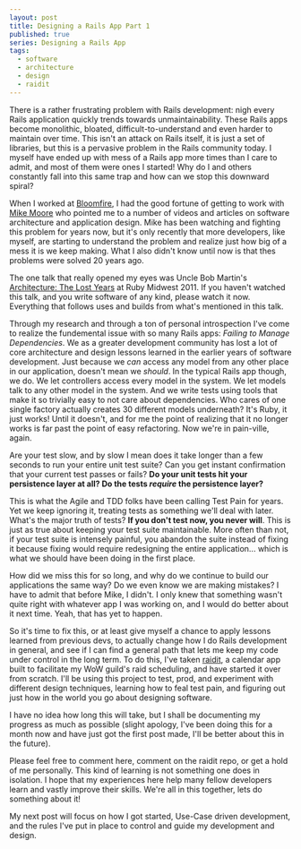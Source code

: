 ```yaml
---
layout: post
title: Designing a Rails App Part 1
published: true
series: Designing a Rails App
tags:
  - software
  - architecture
  - design
  - raidit
---
```


There is a rather frustrating problem with Rails development: nigh every Rails application quickly trends towards unmaintainability. These Rails apps become monolithic, bloated, difficult-to-understand and even harder to maintain over time. This isn't an attack on Rails itself, it is just a set of libraries, but this is a pervasive problem in the Rails community today. I myself have ended up with mess of a Rails app more times than I care to admit, and most of them were ones I started! Why do I and others constantly fall into this same trap and how can we stop this downward spiral?

When I worked at [Bloomfire](http://www.bloomfire.com), I had the good fortune of getting to work with [Mike Moore](http://www.blowmage.com) who pointed me to a number of videos and articles on software architecture and application design. Mike has been watching and fighting this problem for years now, but it's only recently that more developers, like myself, are starting to understand the problem and realize just how big of a mess it is we keep making. What I also didn't know until now is that thes problems were solved 20 years ago.

The one talk that really opened my eyes was Uncle Bob Martin's [Architecture: The Lost Years](http://www.confreaks.com/videos/759-rubymidwest2011-keynote-architecture-the-lost-years) at Ruby Midwest 2011. If you haven't watched this talk, and you write software of any kind, please watch it now. Everything that follows uses and builds from what's mentioned in this talk.

Through my research and through a ton of personal introspection I've come to realize the fundemental issue with so many Rails apps: *Failing to Manage Dependencies*. We as a greater development community has lost a lot of core architecture and design lessons learned in the earlier years of software development. Just because we *can* access any model from any other place in our application, doesn't mean we *should*. In the typical Rails app though, we do. We let controllers access every model in the system. We let models talk to any other model in the system. And we write tests using tools that make it so trivially easy to not care about dependencies. Who cares of one single factory actually creates 30 different models underneath? It's Ruby, it just works! Until it doesn't, and for me the point of realizing that it no longer works is far past the point of easy refactoring. Now we're in pain-ville, again.

Are your test slow, and by slow I mean does it take longer than a few seconds to run your entire unit test suite? Can you get instant confirmation that your current test passes or fails? **Do your unit tests hit your persistence layer at all? Do the tests *require* the persistence layer?**

This is what the Agile and TDD folks have been calling Test Pain for years. Yet we keep ignoring it, treating tests as something we'll deal with later. What's the major truth of tests? **If you don't test now, you never will**. This is just as true about keeping your test suite maintainable. More often than not, if your test suite is intensely painful, you abandon the suite instead of fixing it because fixing would require redesigning the entire application... which is what we should have been doing in the first place.

How did we miss this for so long, and why do we continue to build our applications the same way? Do we even know we are making mistakes? I have to admit that before Mike, I didn't. I only knew that something wasn't quite right with whatever app I was working on, and I would do better about it next time. Yeah, that has yet to happen.

So it's time to fix this, or at least give myself a chance to apply lessons learned from previous devs, to actually change how I do Rails development in general, and see if I can find a general path that lets me keep my code under control in the long term. To do this, I've taken [raidit](http://github.com/jasonroelofs/raidit), a calendar app built to facilitate my WoW guild's raid scheduling, and have started it over from scratch. I'll be using this project to test, prod, and experiment with different design techniques, learning how to feal test pain, and figuring out just how in the world you go about designing software.

I have no idea how long this will take, but I shall be documenting my progress as much as possible (slight apology, I've been doing this for a month now and have just got the first post made, I'll be better about this in the future).

Please feel free to comment here, comment on the raidit repo, or get a hold of me personally. This kind of learning is not something one does in isolation. I hope that my experiences here help many fellow developers learn and vastly improve their skills. We're all in this together, lets do something about it!

My next post will focus on how I got started, Use-Case driven development, and the rules I've put in place to control and guide my development and design.

